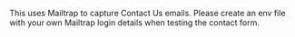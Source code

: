 This uses Mailtrap to capture Contact Us emails. Please create an env file with your own Mailtrap login details when testing the contact form.
